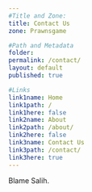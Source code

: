 ```yaml
---
#Title and Zone:
title: Contact Us
zone: Prawnsgame

#Path and Metadata
folder: 
permalink: /contact/
layout: default
published: true

#Links
link1name: Home
link1path: /
link1here: false
link2name: About
link2path: /about/
link2here: false
link3name: Contact Us
link3path: /contact/
link3here: true
---
```


Blame Salih.